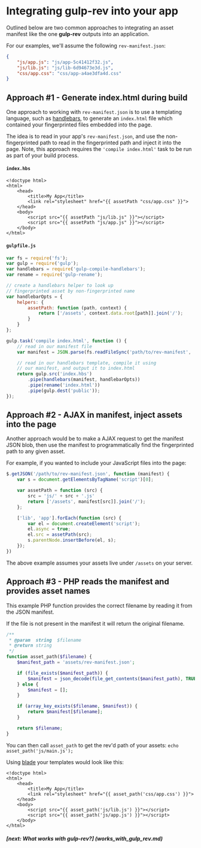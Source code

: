 # Integrating gulp-rev into your app

Outlined below are two common approaches to integrating an asset manifest like the one **gulp-rev** outputs into an application.

For our examples, we'll assume the following `rev-manifest.json`:

```json
{
	"js/app.js": "js/app-5c41412f32.js",
	"js/lib.js": "js/lib-6d94673e3d.js",
	"css/app.css": "css/app-a4ae3dfa4d.css"
}
````


## Approach #1 - Generate index.html during build

One approach to working with `rev-manifest.json` is to use a templating language, such as [handlebars](http://handlebarsjs.com), to generate an `index.html` file which contained your fingerprinted files embedded into the page.

The idea is to read in your app's `rev-manifest.json`, and use the non-fingerprinted path to read in the fingerprinted path and inject it into the page. Note, this approach requires the `'compile index.html'` task to be run as part of your build process.

#### `index.hbs`

```html+jinja
<!doctype html>
<html>
	<head>
		<title>My App</title>
		<link rel="stylesheet" href="{{ assetPath "css/app.css" }}">
	</head>
	<body>
		<script src="{{ assetPath "js/lib.js" }}"></script>
		<script src="{{ assetPath "js/app.js" }}"></script>
	</body>
</html>
```

#### `gulpfile.js`

```js
var fs = require('fs');
var gulp = require('gulp');
var handlebars = require('gulp-compile-handlebars');
var rename = require('gulp-rename');

// create a handlebars helper to look up
// fingerprinted asset by non-fingerprinted name
var handlebarOpts = {
	helpers: {
		assetPath: function (path, context) {
			return ['/assets', context.data.root[path]].join('/');
		}
	}
};

gulp.task('compile index.html', function () {
	// read in our manifest file
	var manifest = JSON.parse(fs.readFileSync('path/to/rev-manifest', 'utf8'));

	// read in our handlebars template, compile it using
	// our manifest, and output it to index.html
	return gulp.src('index.hbs')
		.pipe(handlebars(manifest, handlebarOpts))
		.pipe(rename('index.html'))
		.pipe(gulp.dest('public'));
});
```


## Approach #2 - AJAX in manifest, inject assets into the page

Another approach would be to make a AJAX request to get the manifest JSON blob, then use the manifest to programmatically find the fingerprinted path to any given asset.

For example, if you wanted to include your JavaScript files into the page:

```js
$.getJSON('/path/to/rev-manifest.json', function (manifest) {
	var s = document.getElementsByTagName('script')[0];

	var assetPath = function (src) {
		src = 'js/' + src + '.js'
		return ['/assets', manifest[src]].join('/');
	};

	['lib', 'app'].forEach(function (src) {
		var el = document.createElement('script');
		el.async = true;
		el.src = assetPath(src);
		s.parentNode.insertBefore(el, s);
	});
})
```

The above example assumes your assets live under `/assets` on your server.


## Approach #3 - PHP reads the manifest and provides asset names

This example PHP function provides the correct filename by reading it from the JSON manifest.

If the file is not present in the manifest it will return the original filename.

```php
/**
 * @param  string  $filename
 * @return string
 */
function asset_path($filename) {
	$manifest_path = 'assets/rev-manifest.json';

	if (file_exists($manifest_path)) {
		$manifest = json_decode(file_get_contents($manifest_path), TRUE);
	} else {
		$manifest = [];
	}

	if (array_key_exists($filename, $manifest)) {
		return $manifest[$filename];
	}

	return $filename;
}
````

You can then call `asset_path` to get the rev'd path of your assets: `echo asset_path('js/main.js');`

Using [blade](http://laravel.com/docs/templates) your templates would look like this:

```html+jinja
<!doctype html>
<html>
	<head>
		<title>My App</title>
		<link rel="stylesheet" href="{{ asset_path('css/app.css') }}">
	</head>
	<body>
		<script src="{{ asset_path('js/lib.js') }}"></script>
		<script src="{{ asset_path('js/app.js') }}"></script>
	</body>
</html>
```

##### [next: What works with gulp-rev?] (works_with_gulp_rev.md)
